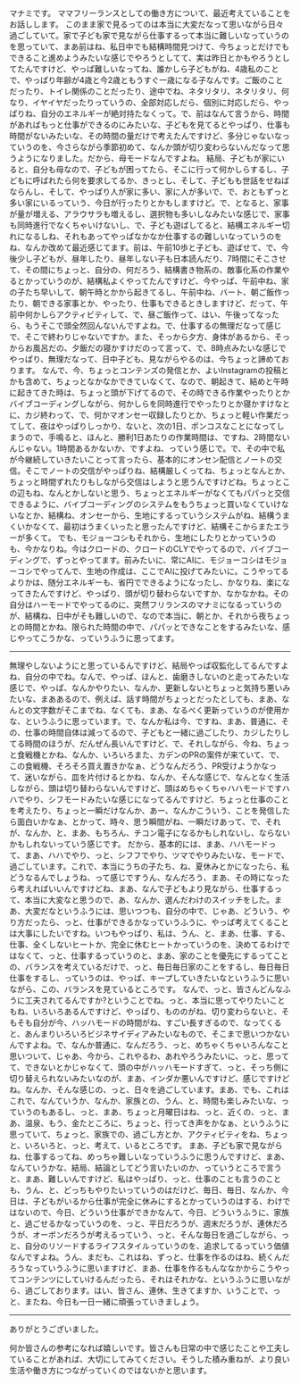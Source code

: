マナミです。
ママフリーランスとしての働き方について、最近考えていることをお話しします。
このまま家で見るってのは本当に大変だなって思いながら日々過ごしていて。家で子ども家で見ながら仕事するって本当に難しいなっていうのを思っていて、まあ前はね、私日中でも結構時間見つけて、今ちょっとだけでもできること進めようみたいな感じでやろうとしてて、実は昨日とかもやろうとしてたんですけど、やっぱ難しいなってね、誰かしら子どもがね、4歳私のことで、やっぱり年齢が4歳と今2歳ともうすぐ一歳になる子なんです。ご飯のことだったり、トイレ関係のことだったり、途中でね、ネタリタリ、ネタリタリ、何なり、イヤイヤだったりっていうの、全部対応しだら、個別に対応しだら、やっぱりね、自分のエネルギーが絶対持たなくって。で、前はなんて言うから、時間があればもっと仕事ができるのにみたいな、子どもを見てるとやっぱり、仕事も時間がないみたいな、その時間の量だけで考えたんですけど、多分じゃないなっていうのを、今さらながら季節初めて、なんか頭が切り変わらないんだなって思うようになりました。だから、母モードなんですよね。
結局、子どもが家にいると、自分も母なので、子どもが困ってたら、そこに行って何かしらするし、子どもに呼ばれたら何を要求してるか、きっとし、そして、子どもも世話をせねばならんし、そして、やっぱり人が家に多い、家に人が多いで、で、おともずっと多い家にいるっていう、今日が行ったりとかもしますけど。で、となると、家事が量が増える、アラウサラも増えるし、選択物も多いしなみたいな感じで、家事も同時進行でなくちゃいけないし、で、子ども遊ばしてると、結構エネルギー切れになるしね、それもあってやっぱなかなか仕事するの難しいなっていうのをね、なんか改めて最近感じてます。前は、午前10歩と子ども、遊ばせて、で、今後少し子どもが、昼年したり、昼年しない子も日本読んだり、7時間にそこさせて、その間にちょっと、自分の、何だろう、結構書き物系の、敵事化系の作業やるとかっていうのが、結構私よくやってたんですけど、今やっぱ、午前中ね、家の子たち早いして、朝午時とかから起きてるし、午前中ね、バート、朝ご飯作ったり、朝できる家事とか、やったり、仕事もできるときしますけど、だって、午前中何かしらアクティビティして、で、昼ご飯作って、はい、午後ってなったら、もうそこで頭全然回んないんですよね。で、仕事するの無理だなって感じで、そこで終わりじゃないですか。また、そっから夕方、身体があるから、そっからお風呂だの、夕飯だの寝かすけだのって言って、で、8時点みたいな感じでやっぱり、無理だなって、日中子ども、見ながらやるのは、今ちょっと諦めております。
なんで、今、ちょっとコンテンズの発信とか、よいInstagramの投稿とかも含めて、ちょっとなかなかできていなくて、なので、朝起きて、結めと午時に起きてきた時は、ちょっと頭が下げてるので、その時できる作業やったりとかバイブコーディングしながら、何かしらを同時進行でやったりとか寝かすけなとに、カジ終わって、で、何かマオンセー収録したりとか、ちょっと軽い作業だってして、夜はやっぱりしっかり、ないと、次の1日、ポンコスなことになってしまうので、手鳴ると、ほんと、勝利1日あたりの作業時間は、ですね、2時間ないんじゃない。1時間あるかないか、ですよね、っていう感じで。で、その中で私が今継続していきたいことって言ったら、基本的にオンセン配信とノートの交信。そこでノートの交信がやっぱりね、結構厳しくってね、ちょっとなんとか、ちょっと時間ずれたりもしながら交信はしようと思うんですけどね。ちょっとこの辺もね、なんとかしないと思う、ちょっとエネルギーがなくてもパパっと交信できるように、バイブコーディングのシステムをもうちょっと買いなくていけないなとか、結構ね、オンセーから、生地にするっていうシステムがね、結構うまくいかなくて、最初はうまくいったと思ったんですけど、結構そこからまたエラーが多くて。
でも、モジョーコシもそれから、生地にしたりとかっていうのも、今かなりね。今はクロードの、クロードのCLYでやってるので、バイブコーディングで、ずっとやってます。前みたいに、常にAIに、モジョーコシはモジョーコシでやってんで、生地の作成は、ここでAIに投げてみたいに。こうやってるよりかは、随分エネルギーも、省円でできるようになったし、かなりね、楽になってきたんですけど、やっぱり、頭が切り替わらないですか、なかなかね。その自分はハーモードでやってるのに、突然フリランスのマナミになるっていうのが、結構ね、日中がそも難しいので、なので本当に、朝とか、それから夜ちょっとの時間とかね、限られた時間の中で、パパッとできなことをするみたいな、感じやってこうかな、っていうふうに思ってます。

---------------

無理やしないようにと思っているんですけど、結局やっぱ収監化してるんですよね、自分の中でね。なんで、やっぱ、ほんと、歯磨きしないのと走ってみたいな感じで、やっぱ、なんかやりたい、なんか、更新しないとちょっと気持ち悪いみたいな、まああるので、例えば、話す時間がちょっとだったとしても、まあ、なんとの文字数がそこまでね、なくても、まあ、なるべく更新っていうのが使用かな、というふうに思っています。で、なんか私は今、ですね、まあ、普通に、その、仕事の時間自体は減ってるので、子どもと一緒に過ごしたり、カジしたりしてる時間のほうが、だんぜん長いんですけど、で、それしながら、今ね、ちょっと食戦機とかね、なんか、いろいろまた、カデンのPRの案件が来ていて、で、この食戦機、そろそろ買え置きかなぁ、どうなんだろう、PR受けようかなって、迷いながら、皿を片付けるとかね、なんか、そんな感じで、なんとなく生活しながら、頭は切り替わらないんですけど、頭はめちゃくちゃハハモードですハハでやり、シフモードみたいな感じになってるんですけど、ちょっと仕事のことを考えたり、ちょっと一瞬だけなんか、あー、なんかこういう、ことを発信したら面白いかなぁ、とかって、時々、思う瞬間がね、一瞬だけあって、で、それが、なんか、と、まあ、もちろん、チコン電子になるかもしれないし、ならないかもしれないっていう感じです。
だから、基本的には、まあ、ハハモードって、まあ、ハハでやり、っと、シフフでやり、ツマでやりみたいな、モードで、過ごしています。これで、本当にうちの子たち、ね、夏休みとかになったら、私どうなるんでしょうね、って感じですうん、なんだろう、まあ、その時になったら考えればいいんですけどね、まあ、なんで子どもより見ながら、仕事するって、本当に大変なと思うので、あ、なんか、選んだわけのスイッチをした。まあ、大変だなというふうには、思いつつも、自分の中で、じゃあ、どういう、やり方だったら、っと、仕事ができるかなっていうふうに、やっぱ考えてくることは大事にしたいですね。いつもやっぱり、私は、うん、と、まあ、仕事、する、仕事、全くしないヒートか、完全に休むヒートかっていうのを、決めてるわけではなくて、っと、仕事するっていうのと、まあ、家のことを優先にするってことの、バランスを考えているだけで、っと、毎日毎日家のことをするし、毎日毎日仕事をするし、っていうのは、やっぱ、キープしていきたいなというふうに思いながら、この、バランスを見ているところです。
なんで、っと、皆さんどんなふうに工夫されてるんですか?ということでね。っと、本当に思ってやりたいこともね、いろいろあるんですけど、やっぱり、もののがね、切り変わらないと、そもそも自分が今、ハッハモードの時間がね、すごい長すぎるので、なってくると、あんまりいろいろビジネサイディアみたいなもので、そこまで思いつかないんですよね。で、なんか普通に、なんだろう、っと、めちゃくちゃいろんなこと思いついて、じゃあ、今から、これやるわ、あれやろうみたいに、っと、思ってて、できないとかじゃなくて、頭の中がハッハモードすぎて、っと、そっち側に切り替えられないみたいなのが、まあ、インダか悪いんですけど、感じですけどね。なんか、そんな感じの、っと、日々を過ごしています。まあ、でも、これはこれで、なんていうか、なんか、家族との、うん、と、時間も楽しみたいな、っていうのもあるし、っと、まあ、ちょっと月曜日はね、っと、近くの、っと、まあ、温泉、もう、金たところに、ちょっと、行ってき声をかなぁ、というふうに思っていて、ちょっと、家族での、過ごし方とか、アクティビティをね、ちょっと、いろいろと、っと、考えて、いるところです。
まあ、子ども家で見ながらね、仕事するってね、めっちゃ難しいなっていうふうに思うんですけど、まあ、なんていうかな、結局、結論としてどう言いたいのか、っていうところで言うと、まあ、難しいんですけど、私はやっぱり、っと、仕事のことも言うのことも、うん、と、どっちもやりたいっていうのはだけど、毎日、毎日、なんか、今日は、子どもがいるから仕事が完全に休みにするとかっていうのはする、わけではないので、今日、どういう仕事ができかなんて、今日、どういうふうに、家族と、過ごせるかなっていうのを、っと、平日だろうが、週末だろうが、連休だろうが、オーボンだろうが考えるっていう、っと、そんな毎日を過ごしながら、っと、自分のリソードするライフスタイルっていうのを、追求してるっていう価値なんですよね。うん、まだも、これはね、ずっと、仕事を作るのはね、続くんだろうなっていうふうに思いますけど、まあ、仕事を作るもんななかからこうやってコンテンツにしていけるんだったら、それはそれかな、というふうに思いながら、過ごしております。はい、皆さん、連休、生きてますか、いうことで、っと、またね、今日も一日一緒に頑張っていきましょう。

---------------

ありがとうございました。

何か皆さんの参考になれば嬉しいです。皆さんも日常の中で感じたことや工夫していることがあれば、大切にしてみてください。そうした積み重ねが、より良い生活や働き方につながっていくのではないかと思います。